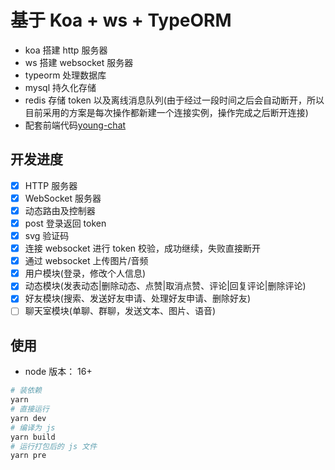 # 基于 Koa + ws + TypeORM

- koa 搭建 http 服务器
- ws 搭建 websocket 服务器
- typeorm 处理数据库
- mysql 持久化存储
- redis 存储 token 以及离线消息队列(由于经过一段时间之后会自动断开，所以目前采用的方案是每次操作都新建一个连接实例，操作完成之后断开连接)
- 配套前端代码[young-chat](https://gitee.com/BluseYoung-web/young-chat)

## 开发进度

- [x] HTTP 服务器
- [x] WebSocket 服务器
- [x] 动态路由及控制器
- [x] post 登录返回 token
- [x] svg 验证码
- [x] 连接 websocket 进行 token 校验，成功继续，失败直接断开
- [x] 通过 websocket 上传图片/音频
- [x] 用户模块(登录，修改个人信息)
- [x] 动态模块(发表动态|删除动态、点赞|取消点赞、评论|回复评论|删除评论)
- [x] 好友模块(搜索、发送好友申请、处理好友申请、删除好友)
- [ ] 聊天室模块(单聊、群聊，发送文本、图片、语音)

## 使用

- node 版本： 16+

```bash
# 装依赖
yarn
# 直接运行
yarn dev
# 编译为 js
yarn build
# 运行打包后的 js 文件
yarn pre
```